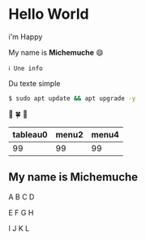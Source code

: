 # Hello World

i'm Happy

My name is **Michemuche** 😄

    ℹ️ Une info

Du texte simple

```bash
$ sudo apt update && apt upgrade -y
```
🎃 🍀 🍺

tableau0 | menu2 | menu4
--- | --- | ---
99  | 99  | 99  |   |  

## My name is **Michemuche**

A B C D

E F G H

I J K L
